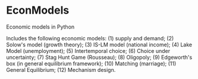 # EconModels
Economic models in Python


Includes the following economic models: 
(1) supply and demand;
(2) Solow's model (growth theory);
(3) IS-LM model (national income);
(4) Lake Model (unemployment);
(5) Intertemporal choice;
(6) Choice under uncertainty; 
(7) Stag Hunt Game (Rousseau);
(8) Oligopoly;
(9) Edgeworth's box (in general equilibrium framework); 
(10) Matching (marriage);
(11) General Equilibrium; 
(12) Mechanism design.
